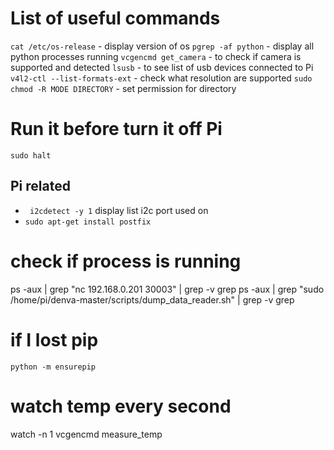 # List of useful commands

`cat /etc/os-release` - display version of os
`pgrep -af python` - display all python processes running
`vcgencmd get_camera` - to check if camera is supported and detected
`lsusb` - to see list of usb devices connected to Pi
`v4l2-ctl --list-formats-ext` - check what resolution are supported
`sudo chmod -R MODE DIRECTORY` - set permission for directory

# Run it before turn it off Pi

```sudo halt```



## Pi related

* ``` i2cdetect -y 1``` display list i2c port used on
* ```sudo apt-get install postfix```

# check if process is running

ps -aux | grep "nc 192.168.0.201 30003" | grep -v grep ps -aux | grep "sudo
/home/pi/denva-master/scripts/dump_data_reader.sh" | grep -v grep

# if I lost pip

`python -m ensurepip`

# watch temp every second
watch -n 1 vcgencmd measure_temp
